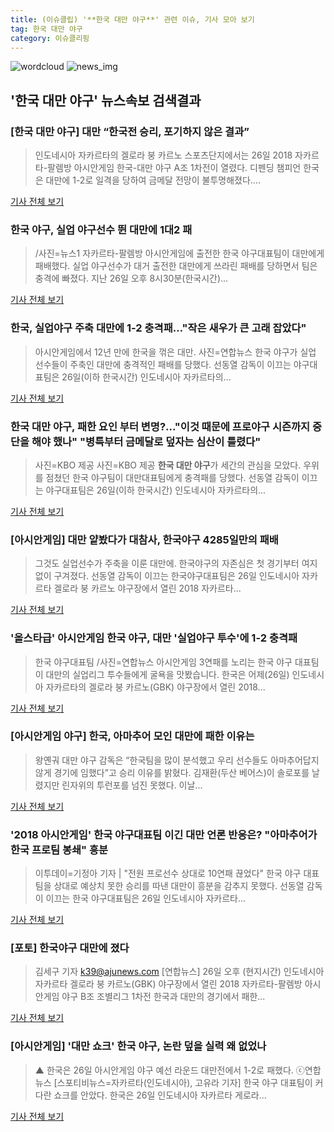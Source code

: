 ```yaml
---
title: (이슈클립) '**한국 대만 야구**' 관련 이슈, 기사 모아 보기
tag: 한국 대만 야구
category: 이슈클리핑
---
```

![wordcloud](https://s3.ap-northeast-2.amazonaws.com/lyrics101-wordcloud/2018-08-27-1535327005.png)
![news_img](https://user-images.githubusercontent.com/42597476/44507050-1206f400-a6e4-11e8-8d98-7ffbfebb353f.png)
## **'**한국 대만 야구**'** 뉴스속보 검색결과
### [**한국 대만 야구**] 대만 “한국전 승리, 포기하지 않은 결과”

>인도네시아 자카르타의 겔로라 붕 카르노 스포츠단지에서는 26일 2018 자카르타-팔렘방 아시안게임 한국-대만 야구 A조 1차전이 열렸다. 디펜딩 챔피언 한국은 대만에 1-2로 일격을 당하여 금메달 전망이 불투명해졌다....

<a href="http://sports.mk.co.kr/view.php?year=2018&no=536146" target="_blank">기사 전체 보기</a>

### 한국 야구, 실업 야구선수 뛴 대만에 1대2 패

>/사진=뉴스1 자카르타-팔렘방 아시안게임에 출전한 한국 야구대표팀이 대만에게 패배했다. 실업 야구선수가 대거 출전한 대만에게 쓰라린 패배를 당하면서 팀은 충격에 빠졌다. 지난 26일 오후 8시30분(한국시간)...

<a href="http://news.mt.co.kr/mtview.php?no=2018082707590815140" target="_blank">기사 전체 보기</a>

### 한국, 실업야구 주축 대만에 1-2 충격패…"작은 새우가 큰 고래 잡았다"

>아시안게임에서 12년 만에 한국을 꺾은 대만. 사진=연합뉴스 한국 야구가 실업 선수들이 주축인 대만에 충격적인 패배를 당했다. 선동열 감독이 이끄는 야구대표팀은 26일(이하 한국시간) 인도네시아 자카르타의...

<a href="http://view.asiae.co.kr/news/view.htm?idxno=2018082707502618284" target="_blank">기사 전체 보기</a>

### **한국 대만 야구**, 패한 요인 부터 변명?..."이것 때문에 프로야구 시즌까지 중단을 해야 했나" "병특부터 금메달로 덮자는 심산이 틀렸다"

>사진=KBO 제공 사진=KBO 제공 **한국 대만 야구**가 세간의 관심을 모았다. 우위를 점쳤던 한국 야구팀이 대만대표팀에게 충격패를 당했다. 선동열 감독이 이끄는 야구대표팀은 26일(이하 한국시간) 인도네시아 자카르타의...

<a href="http://www.whitepaper.co.kr/news/articleView.html?idxno=111353" target="_blank">기사 전체 보기</a>

### [아시안게임] 대만 얕봤다가 대참사, 한국야구 4285일만의 패배

>그것도 실업선수가 주축을 이룬 대만에. 한국야구의 자존심은 첫 경기부터 여지없이 구겨졌다. 선동열 감독이 이끄는 한국야구대표팀은 26일 인도네시아 자카르타 겔로라 붕 카르노 야구장에서 열린 2018 자카르타...

<a href="http://www.dailysportshankook.co.kr/news/articleView.html?idxno=194840" target="_blank">기사 전체 보기</a>

### '올스타급' 아시안게임 한국 야구, 대만 '실업야구 투수'에 1-2 충격패

>한국 야구대표팀 /사진=연합뉴스 아시안게임 3연패를 노리는 한국 야구 대표팀이 대만의 실업리그 투수들에게 굴욕을 맛봤습니다. 한국은 어제(26일) 인도네시아 자카르타의 겔로라 붕 카르노(GBK) 야구장에서 열린 2018...

<a href="http://mbn.mk.co.kr/pages/news/newsView.php?category=mbn00011&news_seq_no=3618895" target="_blank">기사 전체 보기</a>

### [아시안게임 야구] 한국, 아마추어 모인 대만에 패한 이유는

>왕옌궈 대만 야구 감독은 “한국팀을 많이 분석했고 우리 선수들도 아마추어답지 않게 경기에 임했다”고 승리 이유를 밝혔다. 김재환(두산 베어스)이 솔로포를 날렸지만 린자위의 투런포를 넘진 못했다. 이날...

<a href="http://news.hankyung.com/article/2018082791777" target="_blank">기사 전체 보기</a>

### '2018 아시안게임' 한국 야구대표팀 이긴 대만 언론 반응은? "아마추어가 한국 프로팀 봉쇄" 흥분

>이투데이=기정아 기자 | "전원 프로선수 상대로 10연패 끊었다" 한국 야구 대표팀을 상대로 예상치 못한 승리를 따낸 대만이 흥분을 감추지 못했다. 선동열 감독이 이끄는 한국 야구대표팀은 26일 인도네시아 자카르타...

<a href="http://www.etoday.co.kr/news/section/newsview.php?idxno=1656270" target="_blank">기사 전체 보기</a>

### [포토] 한국야구 대만에 졌다

>김세구 기자 k39@ajunews.com [연합뉴스] 26일 오후 (현지시간) 인도네시아 자카르타 겔로라 붕 카르노(GBK) 야구장에서 열린 2018 자카르타-팔렘방 아시안게임 야구 B조 조별리그 1차전 한국과 대만의 경기에서 패한...

<a href="http://www.ajunews.com/view/20180827082221560" target="_blank">기사 전체 보기</a>

### [아시안게임] '대만 쇼크' 한국 야구, 논란 덮을 실력 왜 없었나

>▲ 한국은 26일 아시안게임 야구 예선 라운드 대만전에서 1-2로 패했다. ⓒ연합뉴스 [스포티비뉴스=자카르타(인도네시아), 고유라 기자] 한국 야구 대표팀이 커다란 쇼크를 안았다. 한국은 26일 인도네시아 자카르타 게로라...

<a href="http://www.spotvnews.co.kr/?mod=news&act=articleView&idxno=233210" target="_blank">기사 전체 보기</a>


